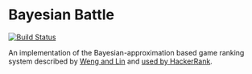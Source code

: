 Bayesian Battle
==============================
[![Build Status](https://travis-ci.org/codecombat/bayesian-battle.png?branch=master)](https://travis-ci.org/codecombat/bayesian-battle)

An implementation of the Bayesian-approximation based game ranking system described by
[Weng and Lin](http://jmlr.org/papers/volume12/weng11a/weng11a.pdf) and
[used by HackerRank](https://www.hackerrank.com/scoring).


